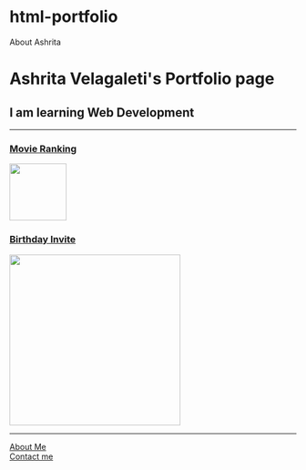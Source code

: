 # html-portfolio
About Ashrita
<!DOCTYPE html>
<html lang="en">
</html>
<head>
    <meta charset="UTF-8">
    <title>Ashrita's Website</title>
</head>

<body>
    <h1>Ashrita Velagaleti's Portfolio page</h1>
    <h2>I am learning Web Development</h2>
    <hr/> 
    <h3> <a href="../index.html"> Movie Ranking </a> </h3>
    <img src="../4.1 Webpages/Screenshot 2023-12-01 at 14.01.53.png" height="100" />
    <h3><a href="../4.1 Webpages/Birthday Invite code.html"> Birthday Invite</a></h3>
    <img src="../4.1 Webpages/Screenshot 2023-12-01 at 14.04.43.png" height="300" />
    <hr>
    <a href="../4.1 Webpages/public/about.html">About Me</a>
    <br>
    <a href="../4.1 Webpages/public/contact.html">Contact me</a>

</body>
